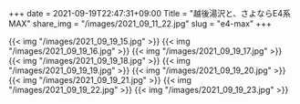+++
date  = 2021-09-19T22:47:31+09:00
Title = "越後湯沢と、さよならE4系MAX"
share_img = "/images/2021_09_11_22.jpg"
slug = "e4-max"
+++

{{< img "/images/2021_09_19_15.jpg" >}}
{{< img "/images/2021_09_19_16.jpg" >}}
{{< img "/images/2021_09_19_17.jpg" >}}
{{< img "/images/2021_09_19_18.jpg" >}}
{{< img "/images/2021_09_19_19.jpg" >}}
{{< img "/images/2021_09_19_20.jpg" >}}
{{< img "/images/2021_09_19_21.jpg" >}}
{{< img "/images/2021_09_19_22.jpg" >}}
{{< img "/images/2021_09_19_23.jpg" >}}